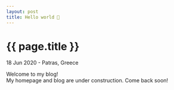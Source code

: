 ```yaml
---
layout: post
title: Hello world 👋
---
```


{{ page.title }}
================

<p class="meta">18 Jun 2020 - Patras, Greece</p>

Welcome to my blog!  
My homepage and blog are under construction. Come back soon!
